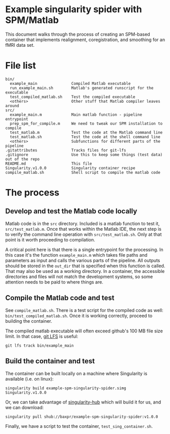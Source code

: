 # Example singularity spider with SPM/Matlab

This document walks through the process of creating an SPM-based container that 
implements realignment, coregistration, and smoothing for an fMRI data set. 

# File list

    bin/
	  example_main               Compiled Matlab executable
	  run_example_main.sh        Matlab's generated runscript for the executable
	  test_compiled_matlab.sh    Test the compiled executable
	  <others>                   Other stuff that Matlab compiler leaves around
	src/
	  example_main.m             Main matlab function - pipeline entrypoint
	  prep_spm_for_compile.m     We need to tweak our SPM installation to compile
	  test_matlab.m              Test the code at the Matlab command line
	  test_matlab.sh             Test the code at the shell command line
	  <others>                   Subfunctions for different parts of the pipeline
	.gitattributes               Tracks files for git-lfs
	.gitignore                   Use this to keep some things (test data) out of the repo
	README.md                    This file
	Singularity.v1.0.0           Singularity container recipe
	compile_matlab.sh            Shell script to compile the matlab code


# The process

## Develop and test the Matlab code locally
Matlab code is in the `src` directory. Included is a matlab function to test 
it, `src/test_matlab.m`. Once that works within the Matlab IDE, the next step 
is to verify the command line operation with `src/test_matlab.sh`. Only at that 
point is it worth proceeding to compilation.

A critical point here is that there is a single entrypoint for the processing. In this case it's the function `example_main.m` which takes file paths and parameters as input and calls the various parts of the pipeline. All outputs should be stored in the `out_dir` that is specified when this function is called. That may also be used as a working directory. In a container, the accessible directories and files will not match the development systems, so some attention needs to be paid to where things are.


## Compile the Matlab code and test
See `compile_matlab.sh`. There is a test script for the compiled code as well: 
`bin/test_compiled_matlab.sh`. Once it is working correctly, proceed to 
building the container.

The compiled matlab executable will often exceed github's 100 MB file size limit. In that case, [git LFS](https://git-lfs.github.com/) is useful:

    git lfs track bin/example_main


## Build the container and test
The container can be built locally on a machine where Singularity is available (i.e. on linux):

    singularity build example-spm-singularity-spider.simg Singularity.v1.0.0

Or, we can take advantage of 
[singularity-hub](https://www.singularity-hub.org/collections/2117)
which will build it for us, and we can download:

    singularity pull shub://baxpr/example-spm-singularity-spider:v1.0.0

Finally, we have a script to test the container, `test_sing_container.sh`.
